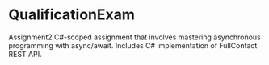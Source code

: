 # QualificationExam
Assignment2
C#-scoped assignment that involves mastering asynchronous programming with async/await.
Includes C# implementation of FullContact REST API.
